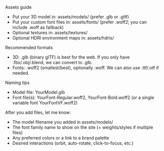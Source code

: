 Assets guide

- Put your 3D model in: assets/models/ (prefer .glb or .gltf)
- Put your custom font files in: assets/fonts/ (prefer .woff2; you can include .woff as fallback)
- Optional textures in: assets/textures/
- Optional HDRI environment maps in: assets/hdris/

Recommended formats
- 3D: .glb (binary glTF) is best for the web. If you only have .fbx/.obj/.blend, we can convert to .glb.
- Fonts: .woff2 (smallest/best), optionally .woff. We can also use .ttf/.otf if needed.

Naming tips
- Model file: YourModel.glb
- Font file(s): YourFont-Regular.woff2, YourFont-Bold.woff2 (or a single variable font YourFontVF.woff2)

After you add files, let me know:
- The model filename you added in assets/models/
- The font family name to show on the site (+ weights/styles if multiple files)
- Any preferred colors or a link to a brand palette
- Desired interactions (orbit, auto-rotate, click-to-focus, etc.)
